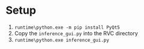 # Setup
1. `runtime\python.exe -m pip install PyQt5`
2. Copy the `inference_gui.py` into the RVC directory
3. `runtime\python.exe inference_gui.py`

